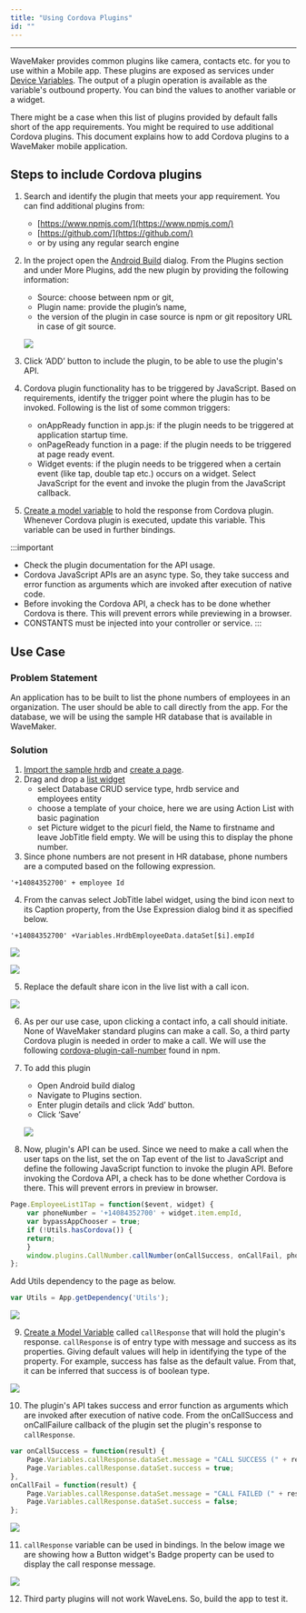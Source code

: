 ```yaml
---
title: "Using Cordova Plugins"
id: ""
---
```

---

WaveMaker provides common plugins like camera, contacts etc. for you to use within a Mobile app. These plugins are exposed as services under [Device Variables](/learn/hybrid-mobile/device-variables/#). The output of a plugin operation is available as the variable's outbound property. You can bind the values to another variable or a widget.

There might be a case when this list of plugins provided by default falls short of the app requirements. You might be required to use additional Cordova plugins. This document explains how to add Cordova plugins to a WaveMaker mobile application.

## Steps to include Cordova plugins

1. Search and identify the plugin that meets your app requirement. You can find additional plugins from:
    - [https://www.npmjs.com/](https://www.npmjs.com/)
    - [https://github.com/](https://github.com/)
    - or by using any regular search engine
2. In the project open the [Android Build](/learn/hybrid-mobile/mobile-build-android/) dialog. From the Plugins section and under More Plugins, add the new plugin by providing the following information:
    
    - Source: choose between npm or git,
    - Plugin name: provide the plugin’s name,
    - the version of the plugin in case source is npm or git repository URL in case of git source.
    
    [![](/learn/assets/cordova_plugin.png)](/learn/assets/cordova_plugin.png)
3. Click ‘ADD’ button to include the plugin, to be able to use the plugin's API.
4. Cordova plugin functionality has to be triggered by JavaScript. Based on requirements, identify the trigger point where the plugin has to be invoked. Following is the list of some common triggers:
    - onAppReady function in app.js: if the plugin needs to be triggered at application startup time.
    - onPageReady function in a page: if the plugin needs to be triggered at page ready event.
    - Widget events: if the plugin needs to be triggered when a certain event (like tap, double tap etc.) occurs on a widget. Select JavaScript for the event and invoke the plugin from the JavaScript callback.
5. [Create a model variable](/learn/assets/var_sel.png) to hold the response from Cordova plugin. Whenever Cordova plugin is executed, update this variable. This variable can be used in further bindings.

:::important
- Check the plugin documentation for the API usage.
- Cordova JavaScript APIs are an async type. So, they take success and error function as arguments which are invoked after execution of native code.
- Before invoking the Cordova API, a check has to be done whether Cordova is there. This will prevent errors while previewing in a browser.
- CONSTANTS must be injected into your controller or service.
:::

## Use Case

### Problem Statement

An application has to be built to list the phone numbers of employees in an organization. The user should be able to call directly from the app. For the database, we will be using the sample HR database that is available in WaveMaker.

### Solution

1. [Import the sample hrdb](/learn/app-development/services/database-services/working-with-databases/) and [create a page](/learn/app-development/ui-design/page-creation/).
2. Drag and drop a [list widget](/learn/app-development/widgets/datalive/list/)
    - select Database CRUD service type, hrdb service and employees entity
    - choose a template of your choice, here we are using Action List with basic pagination
    - set Picture widget to the picurl field, the Name to firstname and leave JobTitle field empty. We will be using this to display the phone number.
3. Since phone numbers are not present in HR database, phone numbers are a computed based on the following expression.

```
'+14084352700' + employee Id
```

4. From the canvas select JobTitle label widget, using the bind icon next to its Caption property, from the Use Expression dialog bind it as specified below.

```
'+14084352700' +Variables.HrdbEmployeeData.dataSet[$i].empId 
```

[![](/learn/assets/cordova_uc2.png)](/learn/assets/cordova_uc2.png) 

[![](/learn/assets/Job-title-label-caption-expression.png)](/learn/assets/Job-title-label-caption-expression.png)

5. Replace the default share icon in the live list with a call icon. 

[![](/learn/assets/cordova_uc3.png)](/learn/assets/cordova_uc3.png)

6. As per our use case, upon clicking a contact info, a call should initiate. None of WaveMaker standard plugins can make a call. So, a third party Cordova plugin is needed in order to make a call. We will use the following [cordova-plugin-call-number](https://www.npmjs.com/package/cordova-plugin-call-number) found in npm.
7. To add this plugin
    
    - Open Android build dialog
    - Navigate to Plugins section.
    - Enter plugin details and click ‘Add’ button.
    - Click ‘Save’
    
    [![](/learn/assets/cordova_uc4.png)](/learn/assets/cordova_uc4.png)
8. Now, plugin's API can be used. Since we need to make a call when the user taps on the list, set the on Tap event of the list to JavaScript and define the following JavaScript function to invoke the plugin API. Before invoking the Cordova API, a check has to be done whether Cordova is there. This will prevent errors in preview in browser.

```javascript
Page.EmployeeList1Tap = function($event, widget) {
    var phoneNumber = '+14084352700' + widget.item.empId,
    var bypassAppChooser = true;
    if (!Utils.hasCordova()) {
    return;
    }
    window.plugins.CallNumber.callNumber(onCallSuccess, onCallFail, phoneNumber, bypassAppChooser);
};
```

Add Utils dependency to the page as below.

```js
var Utils = App.getDependency('Utils');
```

![](/learn/assets/cordova_uc5.png)

9. [Create a Model Variable](/learn/assets/var_sel.png) called `callResponse` that will hold the plugin's response. `callResponse` is of entry type with message and success as its properties. Giving default values will help in identifying the type of the property. For example, success has false as the default value. From that, it can be inferred that success is of boolean type. 

[![](/learn/assets/cordova_uc6.png)](/learn/assets/cordova_uc6.png)

10. The plugin's API takes success and error function as arguments which are invoked after execution of native code. From the onCallSuccess and onCallFailure callback of the plugin set the plugin's response to `callResponse`.

```js
var onCallSuccess = function(result) {
    Page.Variables.callResponse.dataSet.message = "CALL SUCCESS (" + result + ")";
    Page.Variables.callResponse.dataSet.success = true;
},
onCallFail = function(result) {
    Page.Variables.callResponse.dataSet.message = "CALL FAILED (" + result + ")";
    Page.Variables.callResponse.dataSet.success = false;
};
```

![](/learn/assets/code-view.png)

11. `callResponse` variable can be used in bindings. In the below image we are showing how a Button widget's Badge property can be used to display the call response message. 

[![](/learn/assets/cordova_uc8.png)](/learn/assets/cordova_uc8.png)

12. Third party plugins will not work WaveLens. So, build the app to test it.
